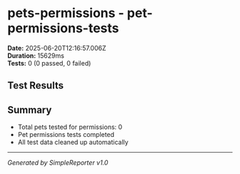 # pets-permissions - pet-permissions-tests

**Date:** 2025-06-20T12:16:57.006Z  
**Duration:** 15629ms  
**Tests:** 0 (0 passed, 0 failed)

## Test Results



## Summary

- Total pets tested for permissions: 0
- Pet permissions tests completed
- All test data cleaned up automatically

---
*Generated by SimpleReporter v1.0*
